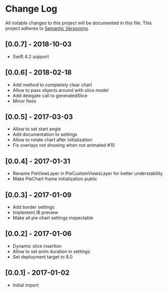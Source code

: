 # Change Log
All notable changes to this project will be documented in this file.
This project adheres to [Semantic Versioning](http://semver.org/).

## [0.0.7] - 2018-10-03
- Swift 4.2 support

## [0.0.6] - 2018-02-18
- Add method to completely clear chart
- Allow to pass objects around with slice model
- Add delegate call to generatedSlice
- Minor fixes

## [0.0.5] - 2017-03-03
- Allow to set start angle
- Add documentation to settings
- Allow to rotate chart after initialization
- Fix overlays not showing when not animated #10

## [0.0.4] - 2017-01-31
- Rename PieViewLayer in PieCustomViewsLayer for better understability
- Make PieChart frame initialization public

## [0.0.3] - 2017-01-09
- Add border settings
- Implement IB preview
- Make all pie chart settings inspectable

## [0.0.2] - 2017-01-06
- Dynamic slice insertion
- Allow to set anim duration in settings
- Set deployment target to 8.0

## [0.0.1] - 2017-01-02
- Initial import

